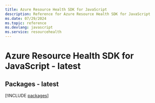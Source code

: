 ```yaml
---
title: Azure Resource Health SDK for JavaScript
description: Reference for Azure Resource Health SDK for JavaScript
ms.date: 07/29/2024
ms.topic: reference
ms.devlang: javascript
ms.service: resourcehealth
---
```

# Azure Resource Health SDK for JavaScript - latest
## Packages - latest
[!INCLUDE [packages](resource-health-index.md)]
